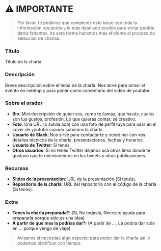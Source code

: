 # ⚠️ IMPORTANTE

> Por favor, te pedimos que completes este issue con toda la información requerida y lo más detallado posible para evitar pedirte datos faltantes, de esta forma hacemos más eficiente el proceso de selección de charlas.

### Título
Título de la charla.

### Descripción
Breve descripción sobre el tema de la charla. Nos sirve para armar el evento en meetup y para poner como comentario del video de youtube.

### Sobre el orador

* **Bio**: Mini descripción de quien sos, como te llamás, que hacés, cuales son tus gustos, profesión. Lo que quieras contar, sé creativo.
* **Foto**: Una URL (o subila acá) con una foto de perfil tuya para usar en el cover de youtube cuando subamos la charla.
* **Usuario de Slack**: Nos sirve para contactarte y coordinar con vos detalles técnicos de la charla, presentaciones, fechas y horarios.
* **Usuario de Twitter**: Si tenés.
* **Otros usuarios**: Si no tenés Twitter dejanos acá otros links donde te gustaría que te mencionemos en los tweets y otras publicaciones.

### Recursos

* **Slides de la presentación**: URL de la presentación (Si tenés).
* **Repositorio de la charla**: URL del repositorio con el código de la charla (Si tenés).

### Extra

* **Tenes la charla preparada?**: (Sí, No todavía, Necesito ayuda para prepararla porque solo es una idea)
* **A partir de que mes la podrías dar?:** (A partir de ..., La podría dar solo en ... porque vengo de viaje)

> Avisanos si necesitás algo especial para poder dar la charla así lo podemos planificar con tiempo.
